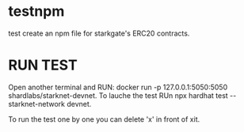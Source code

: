 # testnpm
test create an npm file for starkgate's ERC20 contracts.

# RUN TEST
Open another terminal and RUN: docker run -p 127.0.0.1:5050:5050 shardlabs/starknet-devnet.
To lauche the test RUn npx hardhat test --starknet-network devnet.

To run the test one by one you can delete 'x' in front of xit.

